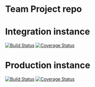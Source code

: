 # Team Project repo
# Integration instance
[![Build Status](https://app.travis-ci.com/gcivil-nyu-org/INET-Team-1-F2022.svg?branch=develop)](https://app.travis-ci.com/gcivil-nyu-org/INET-Team-1-F2022)
[![Coverage Status](https://coveralls.io/repos/github/gcivil-nyu-org/INET-Team-1-F2022/badge.svg?branch=develop&kill_cache=1)](https://coveralls.io/github/gcivil-nyu-org/INET-Team-1-F2022?branch=develop)

# Production instance
[![Build Status](https://app.travis-ci.com/gcivil-nyu-org/INET-Team-1-F2022.svg?branch=main)](https://app.travis-ci.com/gcivil-nyu-org/INET-Team-1-F2022)
[![Coverage Status](https://coveralls.io/repos/github/gcivil-nyu-org/INET-Team-1-F2022/badge.svg?branch=main&kill_cache=1)](https://coveralls.io/github/gcivil-nyu-org/INET-Team-1-F2022?branch=main)

